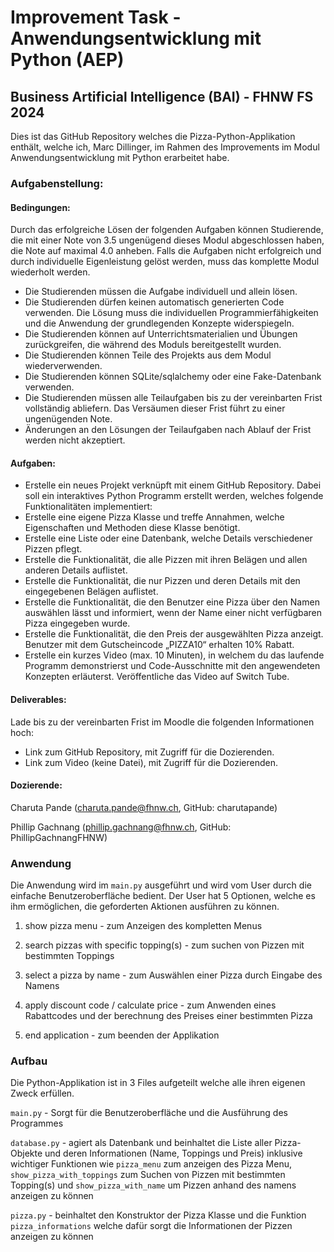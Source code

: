# Improvement Task - Anwendungsentwicklung mit Python (AEP)

## Business Artificial Intelligence (BAI) - FHNW FS 2024

Dies ist das GitHub Repository welches die Pizza-Python-Applikation enthält, welche ich, Marc Dillinger, im Rahmen des Improvements im Modul Anwendungsentwicklung mit Python erarbeitet habe. 

### Aufgabenstellung: 

#### Bedingungen: 

Durch das erfolgreiche Lösen der folgenden Aufgaben können Studierende, die mit einer Note von 3.5 ungenügend dieses Modul abgeschlossen haben, die Note auf maximal 4.0 anheben. Falls die Aufgaben nicht erfolgreich und durch individuelle Eigenleistung gelöst werden, muss das komplette Modul wiederholt werden.

- Die Studierenden müssen die Aufgabe individuell und allein lösen.
- Die Studierenden dürfen keinen automatisch generierten Code verwenden. Die Lösung muss die individuellen Programmierfähigkeiten und die Anwendung der grundlegenden Konzepte widerspiegeln.
- Die Studierenden können auf Unterrichtsmaterialien und Übungen zurückgreifen, die während des Moduls bereitgestellt wurden.
- Die Studierenden können Teile des Projekts aus dem Modul wiederverwenden.
- Die Studierenden können SQLite/sqlalchemy oder eine Fake-Datenbank verwenden.
- Die Studierenden müssen alle Teilaufgaben bis zu der vereinbarten Frist vollständig abliefern. Das Versäumen dieser Frist führt zu einer ungenügenden Note.
- Änderungen an den Lösungen der Teilaufgaben nach Ablauf der Frist werden nicht akzeptiert.

#### Aufgaben:

- Erstelle ein neues Projekt verknüpft mit einem GitHub Repository. Dabei soll ein interaktives Python Programm erstellt werden, welches folgende Funktionalitäten implementiert:
- Erstelle eine eigene Pizza Klasse und treffe Annahmen, welche Eigenschaften und Methoden diese Klasse benötigt.
- Erstelle eine Liste oder eine Datenbank, welche Details verschiedener Pizzen pflegt.
- Erstelle die Funktionalität, die alle Pizzen mit ihren Belägen und allen anderen Details auflistet.
- Erstelle die Funktionalität, die nur Pizzen und deren Details mit den eingegebenen Belägen auflistet.
- Erstelle die Funktionalität, die den Benutzer eine Pizza über den Namen auswählen lässt und informiert, wenn der Name einer nicht verfügbaren Pizza eingegeben wurde.
- Erstelle die Funktionalität, die den Preis der ausgewählten Pizza anzeigt. Benutzer mit dem Gutscheincode „PIZZA10“ erhalten 10% Rabatt.
- Erstelle ein kurzes Video (max. 10 Minuten), in welchem du das laufende Programm demonstrierst und Code-Ausschnitte mit den angewendeten Konzepten erläuterst. Veröffentliche das Video auf Switch Tube.

#### Deliverables: 

Lade bis zu der vereinbarten Frist im Moodle die folgenden Informationen hoch:

- Link zum GitHub Repository, mit Zugriff für die Dozierenden.
- Link zum Video (keine Datei), mit Zugriff für die Dozierenden.

#### Dozierende:

Charuta Pande (charuta.pande@fhnw.ch, GitHub: charutapande)

Phillip Gachnang (phillip.gachnang@fhnw.ch, GitHub: PhillipGachnangFHNW)

### Anwendung

Die Anwendung wird im `main.py` ausgeführt und wird vom User durch die einfache Benutzeroberfläche bedient.
Der User hat 5 Optionen, welche es ihm ermöglichen, die geforderten Aktionen ausführen zu können.

1. show pizza menu - zum Anzeigen des kompletten Menus

2. search pizzas with specific topping(s) - zum suchen von Pizzen mit bestimmten Toppings

3. select a pizza by name - zum Auswählen einer Pizza durch Eingabe des Namens

4. apply discount code / calculate price - zum Anwenden eines Rabattcodes und der berechnung des Preises einer bestimmten Pizza

5. end application - zum beenden der Applikation

### Aufbau 

Die Python-Applikation ist in 3 Files aufgeteilt welche alle ihren eigenen Zweck erfüllen.

`main.py` - Sorgt für die Benutzeroberfläche und die Ausführung des Programmes

`database.py` - agiert als Datenbank und beinhaltet die Liste aller Pizza-Objekte und deren Informationen (Name, Toppings und Preis) inklusive wichtiger Funktionen wie `pizza_menu` zum anzeigen des Pizza Menu, `show_pizza_with_toppings` zum Suchen von Pizzen mit bestimmten Topping(s) und `show_pizza_with_name` um Pizzen anhand des namens anzeigen zu können

`pizza.py` - beinhaltet den Konstruktor der Pizza Klasse und die Funktion `pizza_informations` welche dafür sorgt die Informationen der Pizzen anzeigen zu können